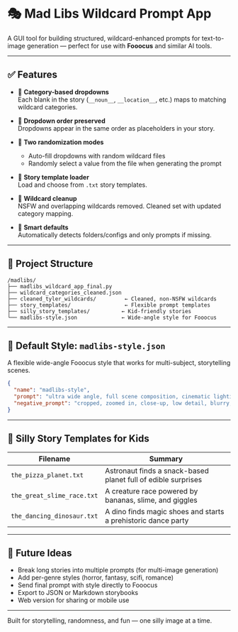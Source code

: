 # 🎭 Mad Libs Wildcard Prompt App

A GUI tool for building structured, wildcard-enhanced prompts for text-to-image generation — perfect for use with **Fooocus** and similar AI tools.

---

## ✅ Features

- 🧠 **Category-based dropdowns**  
  Each blank in the story (`__noun__`, `__location__`, etc.) maps to matching wildcard categories.

- 🔁 **Dropdown order preserved**  
  Dropdowns appear in the same order as placeholders in your story.

- 🎲 **Two randomization modes**  
  - Auto-fill dropdowns with random wildcard files  
  - Randomly select a value from the file when generating the prompt

- 📜 **Story template loader**  
  Load and choose from `.txt` story templates.

- 🧹 **Wildcard cleanup**  
  NSFW and overlapping wildcards removed. Cleaned set with updated category mapping.

- 🧠 **Smart defaults**  
  Automatically detects folders/configs and only prompts if missing.

---

## 📁 Project Structure

```
/madlibs/
├── madlibs_wildcard_app_final.py
├── wildcard_categories_cleaned.json
├── cleaned_tyler_wildcards/         ← Cleaned, non-NSFW wildcards
├── story_templates/                 ← Flexible prompt templates
├── silly_story_templates/          ← Kid-friendly stories
└── madlibs-style.json              ← Wide-angle style for Fooocus
```

---

## 🎨 Default Style: `madlibs-style.json`

A flexible wide-angle Fooocus style that works for multi-subject, storytelling scenes.

```json
{
  "name": "madlibs-style",
  "prompt": "ultra wide angle, full scene composition, cinematic lighting, detailed background, realistic shadows, coherent subjects, storytelling photography",
  "negative_prompt": "cropped, zoomed in, close-up, low detail, blurry, out of frame, missing limbs, text, watermark"
}
```

---

## 🤪 Silly Story Templates for Kids

| Filename | Summary |
|----------|---------|
| `the_pizza_planet.txt` | Astronaut finds a snack-based planet full of edible surprises |
| `the_great_slime_race.txt` | A creature race powered by bananas, slime, and giggles |
| `the_dancing_dinosaur.txt` | A dino finds magic shoes and starts a prehistoric dance party |

---

## 🧭 Future Ideas

- Break long stories into multiple prompts (for multi-image generation)
- Add per-genre styles (horror, fantasy, scifi, romance)
- Send final prompt with style directly to Fooocus
- Export to JSON or Markdown storybooks
- Web version for sharing or mobile use

---

Built for storytelling, randomness, and fun — one silly image at a time.
